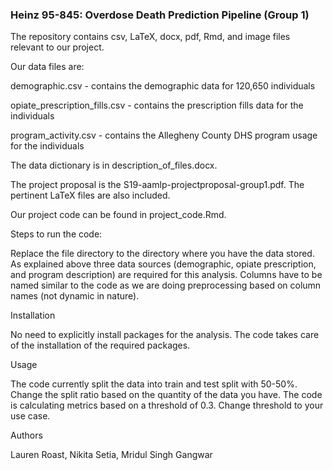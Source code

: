 ### Heinz 95-845: Overdose Death Prediction Pipeline (Group 1)

The repository contains csv, LaTeX, docx, pdf, Rmd, and image files relevant to our project. 

Our data files are:

demographic.csv - contains the demographic data for 120,650 individuals

opiate_prescription_fills.csv - contains the prescription fills data for the individuals

program_activity.csv - contains the Allegheny County DHS program usage for the individuals 

The data dictionary is in description_of_files.docx.

The project proposal is the S19-aamlp-projectproposal-group1.pdf. The pertinent LaTeX files are also included. 

Our project code can be found in project_code.Rmd.

Steps to run the code:

Replace the file directory to the directory where you have the data stored. As explained above three data sources (demographic, opiate prescription, and program description) are required for this analysis. Columns have to be named similar to the code as we are doing preprocessing based on column names (not dynamic in nature).

Installation

No need to explicitly install packages for the analysis. The code takes care of the installation of the required packages.

Usage

The code currently split the data into train and test split with 50-50%. Change the split ratio based on the quantity of the data you have. The code is calculating metrics based on a threshold of 0.3. Change threshold to your use case.

Authors 

Lauren Roast, Nikita Setia, Mridul Singh Gangwar

